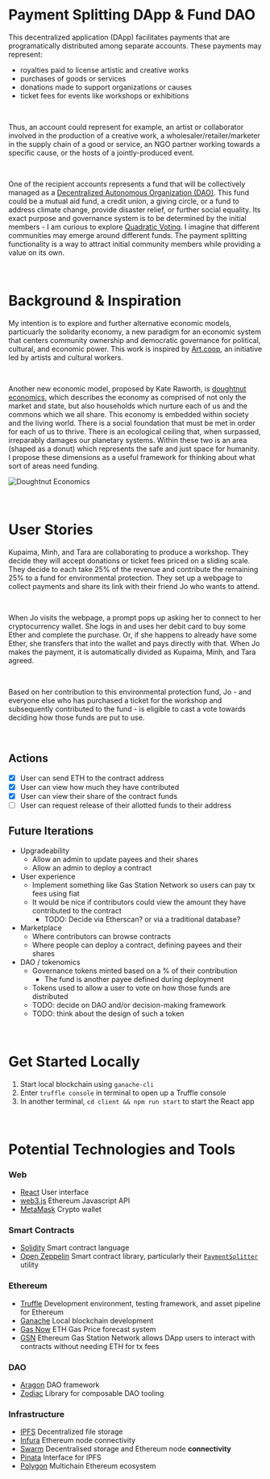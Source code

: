 # Payment Splitting DApp & Fund DAO
This decentralized application (DApp) facilitates payments that are programatically distributed among separate accounts. These payments may represent:

- royalties paid to license artistic and creative works
- purchases of goods or services
- donations made to support organizations or causes
- ticket fees for events like workshops or exhibitions

<br/>

Thus, an account could represent for example, an artist or collaborator involved in the production of a creative work, a wholesaler/retailer/marketer in the supply chain of a good or service, an NGO partner working towards a specific cause, or the hosts of a jointly-produced event. 

<br/>

One of the recipient accounts represents a fund that will be collectively managed as a [Decentralized Autonomous Organization (DAO)](https://ethereum.org/en/dao/). This fund could be a mutual aid fund, a credit union, a giving circle, or a fund to address climate change, provide disaster relief, or further social equality. Its exact purpose and governance system is to be determined by the initial members - I am curious to explore [Quadratic Voting](https://www.radicalxchange.org/concepts/quadratic-voting/). I imagine that different communities may emerge around different funds. The payment splitting functionality is a way to attract initial community members while providing a value on its own.

<br/>

# Background & Inspiration
My intention is to explore and further alternative economic models, particuarly the solidarity economy, a new paradigm for an economic system that centers community ownership and democratic governance for political, cultural, and economic power. This work is inspired by [Art.coop](https://art.coop/), an initiative led by artists and cultural workers.

<br/>

Another new economic model, proposed by Kate Raworth, is [doughtnut economics](https://www.kateraworth.com/doughnut/), which describes the economy as comprised of not only the market and state, but also households which nurture each of us and the commons which we all share. This economy is embedded within society and the living world. There is a social foundation that must be met in order for each of us to thrive. There is an ecological ceiling that, when surpassed, irreparably damages our planetary systems. Within these two is an area (shaped as a donut) which represents the safe and just space for humanity. I propose these dimensions as a useful framework for thinking about what sort of areas need funding.

![Doughtnut Economics](https://economicsdetective.com/wp-content/uploads/2017/03/doughnut.jpg "Doughtnut Economics")

<br/>

# User Stories
Kupaima, Minh, and Tara are collaborating to produce a workshop. They decide they will accept donations or ticket fees priced on a sliding scale. They decide to each take 25% of the revenue and contribute the remaining 25% to a fund for environmental protection. They set up a webpage to collect payments and share its link with their friend Jo who wants to attend. 

<br/>

When Jo visits the webpage, a prompt pops up asking her to connect to her cryptocurrency wallet. She logs in and uses her debit card to buy some Ether and complete the purchase. Or, if she happens to already have some Ether, she transfers that into the wallet and pays directly with that.  When Jo makes the payment, it is automatically divided as Kupaima, Minh, and Tara agreed. 

<br/>

Based on her contribution to this environmental protection fund, Jo - and everyone else who has purchased a ticket for the workshop and subsequently contributed to the fund - is eligible to cast a vote towards deciding how those funds are put to use.

<br/>

## Actions
- [x] User can send ETH to the contract address
- [x] User can view how much they have contributed
- [x] User can view their share of the contract funds
- [ ] User can request release of their allotted funds to their address

## Future Iterations
- Upgradeability
  - Allow an admin to update payees and their shares
  - Allow an admin to deploy a contract
- User experience
  - Implement something like Gas Station Network so users can pay tx fees using fiat
  - It would be nice if contributors could view the amount they have contributed to the contract
    - TODO: Decide via Etherscan? or via a traditional database?
- Marketplace
  -  Where contributors can browse contracts
  -  Where people can deploy a contract, defining payees and their shares
- DAO / tokenomics
  - Governance tokens minted based on a % of their contribution
    - The fund is another payee defined during deployment
  - Tokens used to allow a user to vote on how those funds are distributed
  - TODO: decide on DAO and/or decision-making framework
  - TODO: think about the design of such a token

   
<br/>

# Get Started Locally
1. Start local blockchain using `ganache-cli`
2. Enter `truffle console` in terminal to open up a Truffle console
3. In another terminal, `cd client && npm run start` to start the React app

<br/>

# Potential Technologies and Tools

### Web
- [React](https://reactjs.org/) User interface
- [web3.js](https://github.com/ChainSafe/web3.js) Ethereum Javascript API
- [MetaMask](https://metamask.io/) Crypto wallet

### Smart Contracts
- [Solidity](https://github.com/ethereum/solidity) Smart contract language
- [Open Zeppelin](https://openzeppelin.com/contracts/) Smart contract library, particularly their [`PaymentSplitter`](https://docs.openzeppelin.com/contracts/3.x/api/payment#PaymentSplitter) utility

### Ethereum
- [Truffle](https://github.com/trufflesuite/truffle) Development environment, testing framework, and asset pipeline for Ethereum
- [Ganache](https://www.trufflesuite.com/ganache) Local blockchain development
- [Gas Now](https://www.gasnow.org/) ETH Gas Price forecast system
- [GSN](https://opengsn.org/) Ethereum Gas Station Network allows DApp users to interact with contracts without needing ETH for tx fees

### DAO
- [Aragon](https://aragon.org/dao) DAO framework
- [Zodiac](https://github.com/gnosis/zodiac) Library for composable DAO tooling

### Infrastructure
- [IPFS](https://ipfs.io/) Decentralized file storage
- [Infura](https://infura.io/) Ethereum node connectivity
- [Swarm](https://www.ethswarm.org/) Decentralised storage and Ethereum node **connectivity**
- [Pinata](https://www.pinata.cloud/) Interface for IPFS
- [Polygon](https://polygon.technology/) Multichain Ethereum ecosystem
